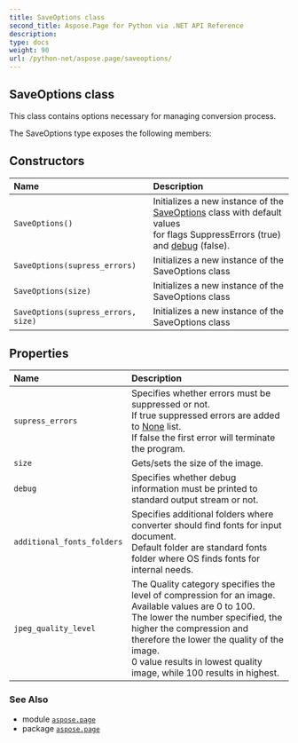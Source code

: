 ```yaml
---
title: SaveOptions class
second_title: Aspose.Page for Python via .NET API Reference
description: 
type: docs
weight: 90
url: /python-net/aspose.page/saveoptions/
---
```


## SaveOptions class

This class contains options necessary for managing conversion process.



The SaveOptions type exposes the following members:
## Constructors
| Name | Description |
| :- | :- |
| `SaveOptions()` | Initializes a new instance of the [SaveOptions](/page/python-net/aspose.page/saveoptions/) class with default values <br/>            for flags SuppressErrors (true) and [debug](/page/python-net/aspose.page/saveoptions/) (false). |
| `SaveOptions(supress_errors)` | Initializes a new instance of the SaveOptions class |
| `SaveOptions(size)` | Initializes a new instance of the SaveOptions class |
| `SaveOptions(supress_errors, size)` | Initializes a new instance of the SaveOptions class |
## Properties
| Name | Description |
| :- | :- |
| `supress_errors` | Specifies whether errors must be suppressed or not.<br/>            If true suppressed errors are added to [None](/page/python-net/aspose.page/saveoptions/) list.<br/>            If false the first error will terminate the program. |
| `size` | Gets/sets the size of the image. |
| `debug` | Specifies whether debug information must be printed to standard output stream or not. |
| `additional_fonts_folders` | Specifies additional folders where converter should find fonts for input document.<br/>            Default folder are standard fonts folder where OS finds fonts for internal needs. |
| `jpeg_quality_level` | The Quality category specifies the level of compression for an image.<br/>            Available values are 0 to 100. <br/>            The lower the number specified, the higher the compression and therefore the lower the quality of the image. <br/>            0 value results in lowest quality image, while 100 results in highest. |

### See Also

* module [`aspose.page`](/page/python-net/aspose.page/)
* package [`aspose.page`](/page/python-net/)


